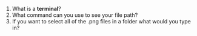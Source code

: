 1. What is a **terminal**?
2. What command can you use to see your file path?
3. If you want to select all of the .png files in a folder what would you type in?
